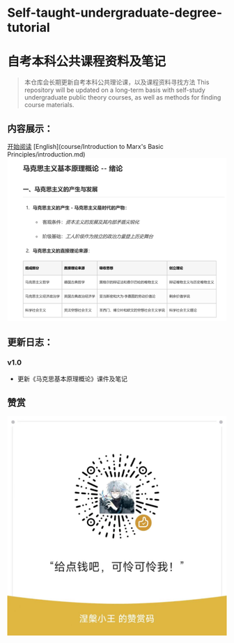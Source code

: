 # Self-taught-undergraduate-degree-tutorial
# 自考本科公共课程资料及笔记

> 本仓库会长期更新自考本科公共理论课，以及课程资料寻找方法
> This repository will be updated on a long-term basis with self-study undergraduate public theory courses, as well as methods for finding course materials.

## 内容展示：

[开始阅读](course/Introduction%20to%20Marx's%20Basic%20Principles/绪论.md)
[English](course/Introduction to Marx's Basic Principles/introduction.md)
![展示](Image/demo.png)

## 更新日志：

### v1.0

- 更新《马克思基本原理概论》课件及笔记


## 赞赏
![微信支付](Image/WeChatAppreciate.jpg)